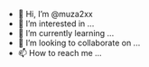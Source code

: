 - 👋 Hi, I’m @muza2xx
- 👀 I’m interested in ...
- 🌱 I’m currently learning ...
- 💞️ I’m looking to collaborate on ...
- 📫 How to reach me ...

<!---
muza2xx/muza2xx is a ✨ special ✨ repository because its `README.md` (this file) appears on your GitHub profile.
You can click the Preview link to take a look at your changes.
--->
